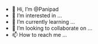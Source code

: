 - 👋 Hi, I’m @Panipad
- 👀 I’m interested in ...
- 🌱 I’m currently learning ...
- 💞️ I’m looking to collaborate on ...
- 📫 How to reach me ...

<!---
Panipad/Panipad is a ✨ special ✨ repository because its `README.md` (this file) appears on your GitHub profile.
You can click the Preview link to take a look at your changes.
--->
